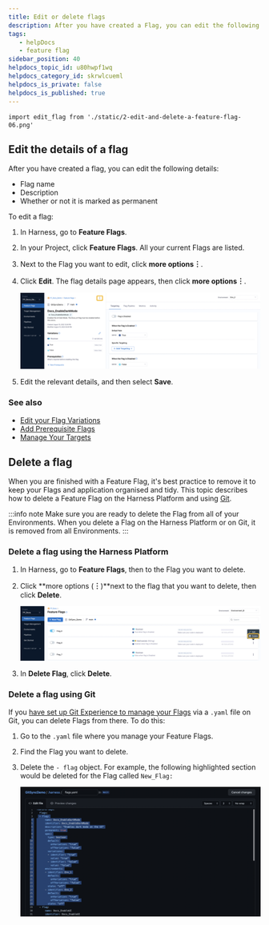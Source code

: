 ```yaml
---
title: Edit or delete flags
description: After you have created a Flag, you can edit the following details of it --  Flag Name. Description. Whether or not it is marked as permanent. This topic describes how to edit these details on the Harnes…
tags: 
   - helpDocs
   - feature flag
sidebar_position: 40
helpdocs_topic_id: u80hwpf1wq
helpdocs_category_id: skrwlcueml
helpdocs_is_private: false
helpdocs_is_published: true
---
```


```mdx-code-block
import edit_flag from './static/2-edit-and-delete-a-feature-flag-06.png'
```

## Edit the details of a flag

After you have created a flag, you can edit the following details:

* Flag name
* Description
* Whether or not it is marked as permanent

To edit a flag:

1. In Harness, go to **Feature Flags**.
2. In your Project, click **Feature Flags**. All your current Flags are listed.
3. Next to the Flag you want to edit, click **more options︙**.
4. Click **Edit**. The flag details page appears, then click **more options︙**.

   ![A screenshot of the Flag details page, with the more options icon highlighted.](./static/2-edit-and-delete-a-feature-flag-05.png)

5. Edit the relevant details, and then select **Save**.


### See also

* [Edit your Flag Variations](manage-variations.md)
* [Add Prerequisite Flags](/docs/feature-flags/add-prerequisites-to-feature-flag)
* [Manage Your Targets](/docs/category/manage-feature-flag-targets)

## Delete a flag

When you are finished with a Feature Flag, it's best practice to remove it to keep your Flags and application organised and tidy. This topic describes how to delete a Feature Flag on the Harness Platform and using [Git](/docs/feature-flags/manage-featureflags-in-git-repos).

:::info note
 Make sure you are ready to delete the Flag from all of your Environments. When you delete a Flag on the Harness Platform or on Git, it is removed from all Environments.
:::

### Delete a flag using the Harness Platform

1. In Harness, go to **Feature Flags**, then to the Flag you want to delete.
2. Click **more options (****︙****)**next to the flag that you want to delete, then click **Delete**.

   ![A screenshot showing the Delete button for deleting a Flag on the Harness Platform.](./static/4-delete-a-feature-flag-03.png)

3. In **Delete Flag**, click **Delete**.


### Delete a flag using Git


If you [have set up Git Experience to manage your Flags](/docs/feature-flags/manage-featureflags-in-git-repos) via a `.yaml` file on Git, you can delete Flags from there. To do this:


1. Go to the `.yaml` file where you manage your Feature Flags.
2. Find the Flag you want to delete.
3. Delete the `- flag` object. For example, the following highlighted section would be deleted for the Flag called `New_Flag:`

   ![The .yaml file on Github. The flag object is highlighed for deletion. ](./static/4-delete-a-feature-flag-04.png)



